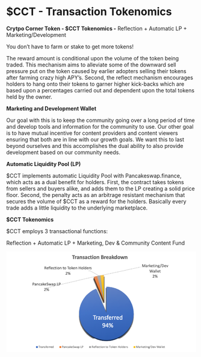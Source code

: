 # $CCT - Transaction Tokenomics

**Crytpo Corner Token - $CCT Tokenomics -** Reflection + Automatic LP + Marketing/Development

You don’t have to farm or stake to get more tokens!

The reward amount is conditional upon the volume of the token being traded. This mechanism aims to alleviate some of the downward sell pressure put on the token caused by earlier adopters selling their tokens after farming crazy high APY’s. Second, the reflect mechanism encourages holders to hang onto their tokens to garner higher kick-backs which are based upon a percentages carried out and dependent upon the total tokens held by the owner.

**Marketing and Development Wallet**

Our goal with this is to keep the community going over a long period of time and develop tools and information for the community to use. Our other goal is to have mutual incentive for content providers and content viewers ensuring that both are in line with our growth goals. We want this to last beyond ourselves and this accomplishes the dual ability to also provide development based on our community needs.

**Automatic Liquidity Pool (LP)**

$CCT implements automatic Liquidity Pool with Pancakeswap.finance, which acts as a dual benefit for holders. First, the contract takes tokens from sellers and buyers alike, and adds them to the LP creating a solid price floor. Second, the penalty acts as an arbitrage resistant mechanism that secures the volume of $CCT as a reward for the holders. Basically every trade adds a little liquidity to the underlying marketplace.                        &#x20;

**$CCT Tokenomics**

$CCT employs 3 transactional functions:

Reflection + Automatic LP + Marketing, Dev & Community Content Fund

![](<../../../.gitbook/assets/Transaction Breakdown.png>)
